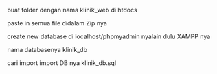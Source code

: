 buat folder dengan nama klinik_web di htdocs

paste in semua file didalam Zip nya

create new database di localhost/phpmyadmin
nyalain dulu XAMPP nya

nama databasenya klinik_db

cari import
import DB nya klinik_db.sql
